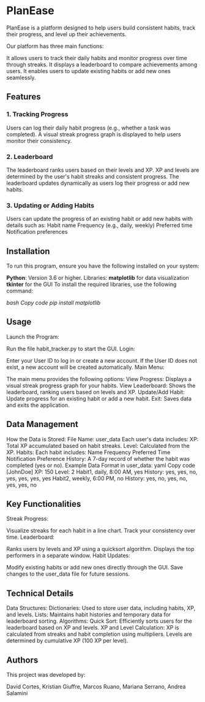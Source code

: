 # PlanEase
PlanEase is a platform designed to help users build consistent habits, track their progress, and level up their achievements.

Our platform has three main functions:

It allows users to track their daily habits and monitor progress over time through streaks.
It displays a leaderboard to compare achievements among users.
It enables users to update existing habits or add new ones seamlessly.
## Features
### 1. Tracking Progress
Users can log their daily habit progress (e.g., whether a task was completed).
A visual streak progress graph is displayed to help users monitor their consistency.
### 2. Leaderboard
The leaderboard ranks users based on their levels and XP.
XP and levels are determined by the user's habit streaks and consistent progress.
The leaderboard updates dynamically as users log their progress or add new habits.
### 3. Updating or Adding Habits
Users can update the progress of an existing habit or add new habits with details such as:
Habit name
Frequency (e.g., daily, weekly)
Preferred time
Notification preferences

## Installation
To run this program, ensure you have the following installed on your system:

**Python**: Version 3.6 or higher.
Libraries:
**matplotlib** for data visualization
**tkinter** for the GUI
To install the required libraries, use the following command:

_bash
Copy code
pip install matplotlib_

## Usage
Launch the Program:

Run the file habit_tracker.py to start the GUI.
Login:

Enter your User ID to log in or create a new account.
If the User ID does not exist, a new account will be created automatically.
Main Menu:

The main menu provides the following options:
View Progress:
Displays a visual streak progress graph for your habits.
View Leaderboard:
Shows the leaderboard, ranking users based on levels and XP.
Update/Add Habit:
Update progress for an existing habit or add a new habit.
Exit:
Saves data and exits the application.
## Data Management
How the Data is Stored:
File Name: user_data
Each user's data includes:
XP: Total XP accumulated based on habit streaks.
Level: Calculated from the XP.
Habits: Each habit includes:
Name
Frequency
Preferred Time
Notification Preference
History: A 7-day record of whether the habit was completed (yes or no).
Example Data Format in user_data:
yaml
Copy code
[JohnDoe]
XP: 150
Level: 2
Habit1, daily, 8:00 AM, yes
History: yes, yes, no, yes, yes, yes, yes
Habit2, weekly, 6:00 PM, no
History: yes, no, yes, no, yes, yes, no

## Key Functionalities
Streak Progress:

Visualize streaks for each habit in a line chart.
Track your consistency over time.
Leaderboard:

Ranks users by levels and XP using a quicksort algorithm.
Displays the top performers in a separate window.
Habit Updates:

Modify existing habits or add new ones directly through the GUI.
Save changes to the user_data file for future sessions.
## Technical Details
Data Structures:
Dictionaries:
Used to store user data, including habits, XP, and levels.
Lists:
Maintains habit histories and temporary data for leaderboard sorting.
Algorithms:
Quick Sort:
Efficiently sorts users for the leaderboard based on XP and levels.
XP and Level Calculation:
XP is calculated from streaks and habit completion using multipliers.
Levels are determined by cumulative XP (100 XP per level).
## Authors
This project was developed by:

David Cortes, Kristian Giuffre, Marcos Ruano, Mariana Serrano, Andrea Salamini
